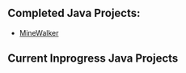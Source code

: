 
## Completed Java Projects:

* [MineWalker](https://github.com/TylerJohndrow/tylerjohndrow.github.io/edit/master/P5/src)


## Current Inprogress Java Projects
